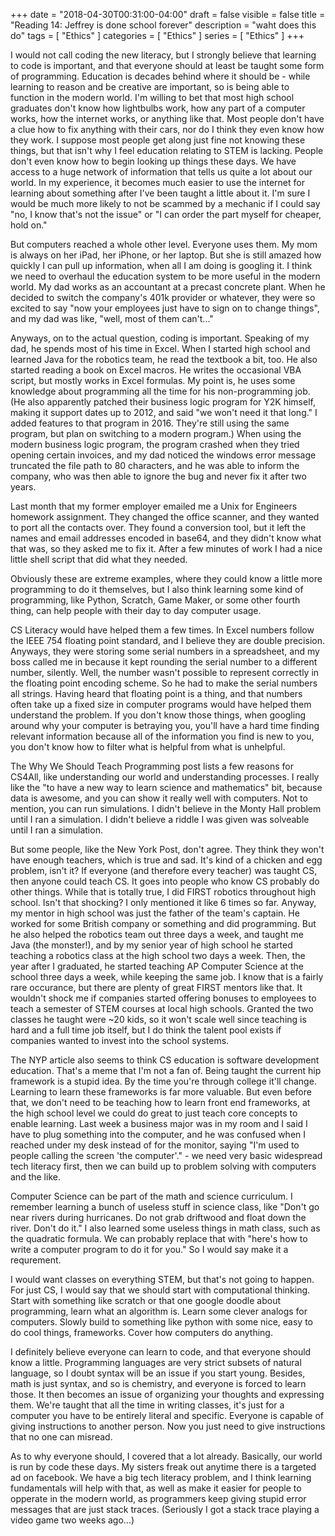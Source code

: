 +++
date = "2018-04-30T00:31:00-04:00"
draft = false
visible = false
title = "Reading 14: Jeffrey is done school forever"
description = "waht does this do"
tags = [ "Ethics" ]
categories = [ "Ethics" ]
series = [ "Ethics" ]
+++

I would not call coding the new literacy, but I strongly believe that learning to code is important, and that everyone should at least be taught some form of programming. Education is decades behind where it should
be - while learning to reason and be creative are important, so is being able to function in the modern world. I'm willing to bet that most high school graduates don't know how lightbulbs work, how any part of a computer
works, how the internet works, or anything like that. Most people don't have a clue how to fix anything with their cars, nor do I think they even know how they work. I suppose most people get along just fine not knowing these
things, but that isn't why I feel education relating to STEM is lacking. People don't even know how to begin looking up things these days. We have access to a huge network of information that tells us quite a lot about
our world. In my experience, it becomes much easier to use the internet for learning about something after I've been taught a little about it. I'm sure I would be much more likely to not be scammed by a mechanic if I could say
"no, I know that's not the issue" or "I can order the part myself for cheaper, hold on."

But computers reached a whole other level. Everyone uses them. My mom is always on her iPad, her iPhone, or her laptop. But she is still amazed how quickly I can pull up information, when all I am doing is googling it. I think
we need to overhaul the education system to be more useful in the modern world.
My dad works as an accountant at a precast concrete plant. When he decided to switch the company's 401k provider or whatever, they were so excited to say "now your employees just have to sign on to change things",
and my dad was like, "well, most of them can't..."

Anyways, on to the actual question, coding is important. Speaking of my dad, he spends most of his time in Excel. When I started high school and learned Java for the robotics team, he read the textbook a bit, too.
He also started reading a book on Excel macros. He writes the occasional VBA script, but mostly works in Excel formulas. My point is, he uses some knowledge about programming all the time for his non-programming
job. (He also apparently patched their business logic program for Y2K himself, making it support dates up to 2012, and said "we won't need it that long." I added features to that program in 2016. They're still using the
same program, but plan on switching to a modern program.) When using the modern business logic program, the program crashed when they tried opening certain invoices, and my dad noticed the windows error message truncated the
file path to 80 characters, and he was able to inform the company, who was then able to ignore the bug and never fix it after two years.

Last month that my former employer emailed me a Unix for Engineers homework assignment.
They changed the office scanner, and they wanted to port all the contacts over. They found a conversion tool,
but it left the names and email addresses encoded in base64, and they didn't know what that was, so they
asked me to fix it. After a few minutes of work I had a nice little shell script that did what they needed.

Obviously these are extreme examples, where they could know a little more programming to do it themselves, but
I also think learning some kind of programming, like Python, Scratch, Game Maker, or some other fourth thing,
can help people with their day to day computer usage.

CS Literacy would have helped them a few times. In Excel numbers follow the IEEE 754 floating point standard, and
I believe they are double precision. Anyways, they were storing some serial numbers in a spreadsheet, and
my boss called me in because it kept rounding the serial number to a different number, silently. Well, the number
wasn't possible to represent correctly in the floating point encoding scheme. So he had to make the serial
numbers all strings. Having heard that floating point is a thing, and that numbers often take up a fixed size
in computer programs would have helped them understand the problem. If you don't know those things, when
googling around why your computer is betraying you, you'll have a hard time finding relevant information because
all of the information you find is new to you, you don't know how to filter what is helpful from what is
unhelpful.

The Why We Should Teach Programming post lists a few reasons for CS4All, like understanding our world and
understanding processes. I really like the "to have a new way to learn science and mathematics" bit, because
data is awesome, and you can show it really well with computers. Not to mention, you can run simulations.
I didn't believe in the Monty Hall problem until I ran a simulation. I didn't believe a riddle I was given
was solveable until I ran a simulation. 

But some people, like the New York Post, don't agree. They think they won't have enough teachers, which is true
and sad. It's kind of a chicken and egg problem, isn't it? If everyone (and therefore every teacher) was
taught CS, then anyone could teach CS. It goes into people who know CS probably do other things. While that
is totally true, I did FIRST robotics throughout high school. Isn't that shocking? I only mentioned it like
6 times so far. Anyway, my mentor in high school was just the father of the team's captain. He worked for
some British company or something and did programming. But he also helped the robotics team out three days
a week, and taught me Java (the monster!), and by my senior year of high school he started teaching a 
robotics class at the high school two days a week. Then, the year after I graduated, he started teaching
AP Computer Science at the school three days a week, while keeping the same job. I know that is a fairly
rare occurance, but there are plenty of great FIRST mentors like that. It wouldn't shock me if companies
started offering bonuses to employees to teach a semester of STEM courses at local high schools. Granted the
two classes he taught were ~20 kids, so it won't scale well since teaching is hard and a full time job itself,
but I do think the talent pool exists if companies wanted to invest into the school systems.

The NYP article also seems to think CS education is software development education. That's a meme that I'm
not a fan of. Being taught the current hip framework is a stupid idea. By the time you're through college
it'll change. Learning to learn these frameworks is far more valuable. But even before that, we don't need
to be teaching how to learn front end frameworks, at the high school level we could do great to just teach
core concepts to enable learning. Last week a business major was in my room and I said I have to plug
something into the computer, and he was confused when I reached under my desk instead of for the monitor,
saying "I'm used to people calling the screen 'the computer'." - we need very basic widespread tech literacy
first, then we can build up to problem solving with computers and the like.

Computer Science can be part of the math and science curriculum. I remember learning a bunch of useless
stuff in science class, like "Don't go near rivers during hurricanes. Do not grab driftwood and float down the
river. Don't do it." I also learned some useless things in math class, such as the quadratic formula. We
can probably replace that with "here's how to write a computer program to do it for you." So I would say
make it a requrement. 

I would want classes on everything STEM, but that's not going to happen. For just CS, I would say that we should
start with computational thinking. Start with something like scratch or that one google doodle about
programming, learn what an algorithm is. Learn some clever analogs for computers. Slowly build to
something like python with some nice, easy to do cool things, frameworks. Cover how computers do anything.

I definitely believe everyone can learn to code, and that everyone should know a little.
Programming languages are very strict subsets of natural language, so I doubt syntax will be an issue
if you start young. Besides, math is just syntax, and so is chemistry, and everyone is forced to learn
those. It then becomes an issue of organizing your thoughts and expressing them. We're taught that
all the time in writing classes, it's just for a computer you have to be entirely literal and specific.
Everyone is capable of giving instructions to another person. Now you just need to give instructions
that no one can misread. 

As to why everyone should, I covered that a lot already. Basically, our world is run by code these days.
My sisters freak out anytime there is a targeted ad on facebook. We have a big tech literacy problem,
and I think learning fundamentals will help with that, as well as make it easier for people to
opperate in the modern world, as programmers keep giving stupid error messages that are just stack
traces. (Seriously I got a stack trace playing a video game two weeks ago...)
